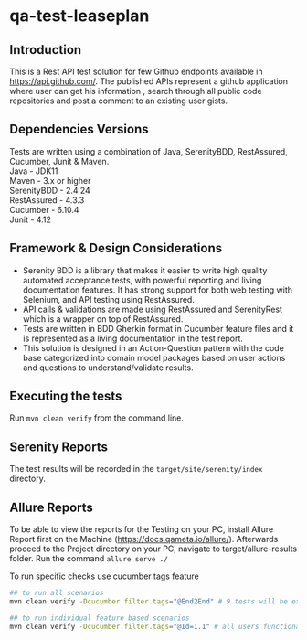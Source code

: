 # qa-test-leaseplan


## Introduction

This is a Rest API test solution for few Github endpoints available in https://api.github.com/. 
The published APIs represent a github application where user can get his information , 
search through all public code repositories and post a comment to an existing user gists.

## Dependencies Versions <br>
Tests are written using a combination of Java, SerenityBDD, RestAssured, Cucumber, Junit & Maven. <br>
Java - JDK11 <br>
Maven - 3.x or higher <br>
SerenityBDD - 2.4.24 <br>
RestAssured - 4.3.3 <br>
Cucumber - 6.10.4 <br>
Junit - 4.12 <br>

## Framework & Design Considerations
- Serenity BDD is a library that makes it easier to write high quality automated acceptance tests, with powerful reporting and living documentation features. It has strong support for both web testing with Selenium, and API testing using RestAssured.
- API calls & validations are made using RestAssured and SerenityRest which is a wrapper on top of RestAssured. 
- Tests are written in BDD Gherkin format in Cucumber feature files and it is represented as a living documentation in the test report. 
- This solution is designed in an Action-Question pattern with the code base categorized into domain model packages based on user actions and questions to understand/validate results. 

## Executing the tests
Run `mvn clean verify` from the command line.

## Serenity Reports
The test results will be recorded in the `target/site/serenity/index` directory.

## Allure Reports
To be able to view the reports for the Testing on your PC, install Allure Report first on the Machine (https://docs.qameta.io/allure/). Afterwards proceed to the Project directory on your PC, navigate to target/allure-results folder. Run the command `allure serve ./` 

To run specific checks use cucumber tags feature 
```bash
## to run all scenarios
mvn clean verify -Dcucumber.filter.tags="@End2End" # 9 tests will be executed

## to run individual feature based scenarios
mvn clean verify -Dcucumber.filter.tags="@Id=1.1" # all users functional scenarios  - 3 tests will be executed
```
